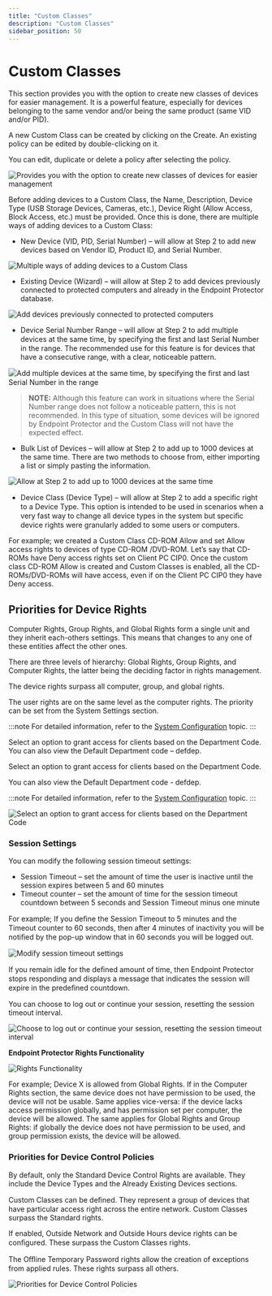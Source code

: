 ```yaml
---
title: "Custom Classes"
description: "Custom Classes"
sidebar_position: 50
---
```


# Custom Classes

This section provides you with the option to create new classes of devices for easier management. It
is a powerful feature, especially for devices belonging to the same vendor and/or being the same
product (same VID and/or PID).

A new Custom Class can be created by clicking on the Create. An existing policy can be edited by
double-clicking on it.

You can edit, duplicate or delete a policy after selecting the policy.

![Provides you with the option to create new classes of devices for easier management](/images/endpointprotector/2509/admin/devicecontrol/customclasses.webp)

Before adding devices to a Custom Class, the Name, Description, Device Type (USB Storage Devices,
Cameras, etc.), Device Right (Allow Access, Block Access, etc.) must be provided. Once this is done,
there are multiple ways of adding devices to a Custom Class:

- New Device (VID, PID, Serial Number) – will allow at Step 2 to add new devices based on Vendor ID,
  Product ID, and Serial Number.

![Multiple ways of adding devices to a Custom Class](/images/endpointprotector/2509/admin/devicecontrol/newdevice.webp)

- Existing Device (Wizard) – will allow at Step 2 to add devices previously connected to protected
  computers and already in the Endpoint Protector database.

![Add devices previously connected to protected computers](/images/endpointprotector/2509/admin/devicecontrol/existingdevice.webp)

- Device Serial Number Range – will allow at Step 2 to add multiple devices at the same time, by
  specifying the ﬁrst and last Serial Number in the range. The recommended use for this feature is
  for devices that have a consecutive range, with a clear, noticeable pattern.

![Add multiple devices at the same time, by specifying the ﬁrst and last Serial Number in the range](/images/endpointprotector/2509/admin/devicecontrol/multipledevices.webp)

> **NOTE:** Although this feature can work in situations where the Serial Number range does not
> follow a noticeable pattern, this is not recommended. In this type of situation, some devices will
> be ignored by Endpoint Protector and the Custom Class will not have the expected effect.

- Bulk List of Devices – will allow at Step 2 to add up to 1000 devices at the same time. There are
  two methods to choose from, either importing a list or simply pasting the information.

![Allow at Step 2 to add up to 1000 devices at the same time](/images/endpointprotector/2509/admin/devicecontrol/bulkdevices.webp)

- Device Class (Device Type) – will allow at Step 2 to add a speciﬁc right to a Device Type. This
  option is intended to be used in scenarios when a very fast way to change all device types in the
  system but speciﬁc device rights were granularly added to some users or computers.

For example; we created a Custom Class CD-ROM Allow and set Allow access rights to devices of type
CD-ROM /DVD-ROM. Let’s say that CD-ROMs have Deny access rights set on Client PC CIP0. Once the
custom class CD-ROM Allow is created and Custom Classes is enabled, all the CD-ROMs/DVD-ROMs will
have access, even if on the Client PC CIP0 they have Deny access.

## Priorities for Device Rights

Computer Rights, Group Rights, and Global Rights form a single unit and they inherit each-others
settings. This means that changes to any one of these entities affect the other ones.

There are three levels of hierarchy: Global Rights, Group Rights, and Computer Rights, the latter
being the deciding factor in rights management.

The device rights surpass all computer, group, and global rights.

The user rights are on the same level as the computer rights. The priority can be set from the
System Settings section.

:::note
For detailed information, refer to the
[System Configuration](/docs/endpointprotector/2509/admin/systemconfiguration/overview.md) topic.
:::


Select an option to grant access for clients based on the Department Code. You can also view the
Default Department code – defdep.

Select an option to grant access for clients based on the Department Code.

You can also view the Default Department code - defdep.

:::note
For detailed information, refer to the
[System Configuration](/docs/endpointprotector/2509/admin/systemconfiguration/overview.md) topic.
:::


![Select an option to grant access for clients based on the Department Code](/images/endpointprotector/2509/admin/systemconfiguration/departmentusage.webp)

### Session Settings

You can modify the following session timeout settings:

- Session Timeout – set the amount of time the user is inactive until the session expires between 5
  and 60 minutes
- Timeout counter – set the amount of time for the session timeout countdown between 5 seconds and
  Session Timeout minus one minute

For example; If you deﬁne the Session Timeout to 5 minutes and the Timeout counter to 60 seconds,
then after 4 minutes of inactivity you will be notiﬁed by the pop-up window that in 60 seconds you
will be logged out.

![Modify session timeout settings](/images/endpointprotector/2509/admin/systemconfiguration/sessionsettings.webp)

If you remain idle for the deﬁned amount of time, then Endpoint Protector stops responding and
displays a message that indicates the session will expire in the predeﬁned countdown.

You can choose to log out or continue your session, resetting the session timeout interval.

![Choose to log out or continue your session, resetting the session timeout interval](/images/privilegesecure/4.1/accessmanagement/enduser/sessiontimeout.webp)

**Endpoint Protector Rights Functionality**

![Rights Functionality ](/images/endpointprotector/2509/admin/devicecontrol/rightsfunctionality.webp)

For example; Device X is allowed from Global Rights. If in the Computer Rights section, the same
device does not have permission to be used, the device will not be usable. Same applies vice-versa:
if the device lacks access permission globally, and has permission set per computer, the device will
be allowed. The same applies for Global Rights and Group Rights: if globally the device does not
have permission to be used, and group permission exists, the device will be allowed.

### Priorities for Device Control Policies

By default, only the Standard Device Control Rights are available. They include the Device Types and
the Already Existing Devices sections.

Custom Classes can be deﬁned. They represent a group of devices that have particular access right
across the entire network. Custom Classes surpass the Standard rights.

If enabled, Outside Network and Outside Hours device rights can be conﬁgured. These surpass the
Custom Classes rights.

The Oﬄine Temporary Password rights allow the creation of exceptions from applied rules. These
rights surpass all others.

![Priorities for Device Control Policies](/images/endpointprotector/2509/admin/devicecontrol/prioritiesdevicecontrol.webp)

